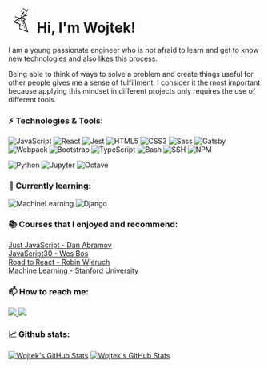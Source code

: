 # <img width=50 src="https://github.com/wszczawinski/wszczawinski.github.io/blob/master/src/img/deer_logo.png" /> Hi, I'm Wojtek!

I am a young passionate engineer who is not afraid to learn and get to know new technologies and also likes this process.

Being able to think of ways to solve a problem and create things useful for other people gives me a sense of fulfillment. I consider it the most important because applying this mindset in different projects only requires the use of different tools.

### ⚡ Technologies & Tools:

![JavaScript](https://img.shields.io/badge/-JavaScript-F7DF1E?style=flat&logo=javascript&logoColor=ffffff)
![React](https://img.shields.io/badge/-React-61DAFB?style=flat&logo=react&logoColor=ffffff)
![Jest](https://img.shields.io/badge/-Jest-C21325?style=flat&logo=jest&logoColor=ffffff)
![HTML5](https://img.shields.io/badge/-HTML5-e34f26?style=flat&logo=HTML5&logoColor=ffffff)
![CSS3](https://img.shields.io/badge/-CSS3-1572B6?style=flat&logo=CSS3&logoColor=ffffff)
![Sass](https://img.shields.io/badge/-Sass-cc6699?style=flat&logo=sass&logoColor=ffffff)
![Gatsby](https://img.shields.io/badge/-Gatsby-663399?style=flat&logo=gatsby&logoColor=ffffff)
![Webpack](https://img.shields.io/badge/-Webpack-8DD6F9?style=flat&logo=webpack&logoColor=ffffff)
![Bootstrap](https://img.shields.io/badge/-Bootstrap-563D7C?style=flat&logo=bootstrap&logoColor=ffffff)
![TypeScript](https://img.shields.io/badge/-TypeScript-007ACC?style=flat&logo=typescript&logoColor=ffffff)
![Bash](https://img.shields.io/badge/-Bash-4EAA25?style=flat&logo=gnu-bash&logoColor=ffffff)
![SSH](https://img.shields.io/badge/-SSH-5391FE?style=flat&logo=powershell&logoColor=ffffff)
![NPM](https://img.shields.io/badge/-NPM-CB3837?style=flat&logo=npm&logoColor=ffffff)


![Python](https://img.shields.io/badge/-Python-3776AB?style=flat&logo=python&logoColor=ffffff)
![Jupyter](https://img.shields.io/badge/-Jupyter-F37626?style=flat&logo=jupyter&logoColor=ffffff)
![Octave](https://img.shields.io/badge/-Octave-0790C0?style=flat&logo=octave&logoColor=ffffff)

### 🌱 Currently learning:

![MachineLearning](https://img.shields.io/badge/-🤖MachineLearning-0790C0?style=flat) 
![Django](https://img.shields.io/badge/-Django-092E20?style=flat&logo=django&logoColor=ffffff)
<!-- ![Node.js](https://img.shields.io/badge/-Node.js-339933?style=flat&logo=node.js&logoColor=ffffff) -->

### 📚 Courses that I enjoyed and recommend:

<a href="https://justjavascript.com/" target="blank">Just JavaScript - Dan Abramov</a> <br/>
<a href="https://javascript30.com/" target="blank">JavaScript30 - Wes Bos</a> <br/>
<a href="https://www.roadtoreact.com/" target="blank">Road to React - Robin Wieruch</a> <br/>
<a href="https://www.coursera.org/learn/machine-learning" target="blank">Machine Learning - Stanford University</a>

### 📫 How to reach me:

<a href="https://www.linkedin.com/in/wszczawinski" targer="blank">
  <img src="https://img.shields.io/badge/-LinkedIn-success?style=flat&logo=linkedin&logoColor=ffffff" />
</a>
<a href="mailto:szczawinski.wojtek@gmail.com">
  <img src="https://img.shields.io/badge/-Mail-success?style=flat&logo=gmail&logoColor=ffffff" />
</a>

### 📈 Github stats:

<a href="">
  <img align="center" src="https://github-readme-stats.vercel.app/api?username=wszczawinski&hide=stars&count_private=true&show_icons=true&icon_color=28a745&line_height=34" alt="Wojtek's GitHub Stats" />
</a>

<a href="">
  <img align="center" src="https://github-readme-stats.vercel.app/api/top-langs/?username=wszczawinski&hide=jupyter%20notebook&hide_title=True&line_height=27" alt="Wojtek's GitHub Stats" />
</a>

<!--
- 🔭 I’m currently working on ...
- 🌱 I’m currently learning ...
- 👯 I’m looking to collaborate on ...
- 🤔 I’m looking for help with ...
- 💬 Ask me about ...
- 📫 How to reach me: ...
- 😄 Pronouns: ...
- ⚡ Fun fact: ...
-->
